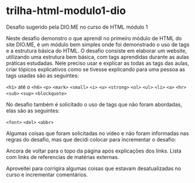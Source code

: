 # trilha-html-modulo1-dio
Desafio sugerido pela DIO.ME no curso de HTML módulo 1

Neste desafio demonstro o que aprendi no primeiro módulo de HTML do site DIO.ME, é um módulo bem simples onde foi demonstrado o uso de tags e a estrutura básica do HTML. 
O desafio consiste em elaborar um website, utilizando uma estrutura bem básica, com tags aprendidas durante as aulas práticas estudadas. Nele preciso usar e explicar as todas as tags das aulas, criar tópicos explicativos como se tivesse explicando para uma pessoa as tags usadas são as seguintes:

`<h1>` até o `<h6>`
`<p>`
`<mark>`
`<small>`
`<i>`
`<u>`
`<strong>`
`<ol>`
`<ul>`
`<li>`
`<a>`
`<hr>`
`<sub>`
`<sup>`
`<blockquote>`

No desafio também é solicitado o uso de tags que não foram abordadas, elas são as seguintes:

`<font>`
`<del>`
`<abbr>`
  
Algumas coisas que foram solicitadas no vídeo e não foram informadas nas regras do desafio, mas que decidi colocar para incrementar o desafio:

Ancora de voltar para o topo da página após explicações dos links.
Lista com links de referencias de matérias externas. 

Aproveitei para corrigira algumas coisas que estavam desatualizadas no curso e incrementar comentários. 
